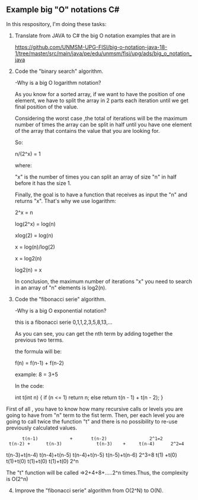 Example big "O" notations C#
-------------------------

In this respository, I'm doing these tasks:

1. Translate from JAVA to C# the big O notation examples that are in  

   https://github.com/UNMSM-UPG-FISI/big-o-notation-java-18-1/tree/master/src/main/java/pe/edu/unmsm/fisi/upg/ads/big_o_notation_java

2. Code the "binary search" algorithm.

   -Why is a big O logarithm notation? 
   
	As you know for a sorted array, if we want to have the position of one element, we have to split the array in 2 parts each iteration
	until we get final position of the value.
	
	Considering the worst case ,the total of iterations will be the maximum number of times the array can be split in half until you have one element of the array that contains the value that you are looking for.
	
	So:
	
	n/(2^x) = 1
	
	where:
	
	"x" is the number of times you can split an array of size "n" in half before it has the size 1.
	
	Finally, the goal is to have a function that receives as input the "n" and returns "x". That's why we use logarithm:
	
	2^x = n
	
	log(2^x) = log(n)
	
	xlog(2) = log(n)
	
	x = log(n)/log(2)
	
	x = log2(n)
	
	log2(n) = x
	
	In conclusion, the maximum number of iterations "x" you need to search in an array of "n" elements is log2(n).
	
	
3. Code the "fibonacci serie" algorithm. 

   -Why is a big O exponential notation?
   
   	this is a fibonacci serie 0,1,1,2,3,5,8,13,...

	As you can see, you can get the nth term by adding together the previous two terms.

	the formula will be:

	f(n) = f(n-1) + f(n-2)

	example: 8 = 3+5

	In the code:

	int t(int n)
	{
    	  if (n <= 1) return n;
          else return t(n - 1) + t(n - 2);
	}

First of all , you have to know how many recursive calls or levels you are going to have from "n" term to the fist term. Then, per each level you are going to call twice the function "t" and there is no possibility to re-use previously calculated values.

	      t(n-1)			+ 		t(n-2)	     	      2^1=2
     t(n-2)	+      t(n-3)		      t(n-3)	+	  t(n-4)      2^2=4
t(n-3)+t(n-4)	    t(n-4)+t(n-5)	t(n-4)+t(n-5)	     t(n-5)+t(n-6)    2^3=8
t(1) +t(0)	     t(1)+t(0)		 t(1)+t(0)		t(1)+t(0)     2^n

The "t" function will be called =>2+4+8+.....2^n times.Thus, the complexity  is O(2^n)
   
4. Improve the "fibonacci serie" algorithm from O(2^N) to O(N).
